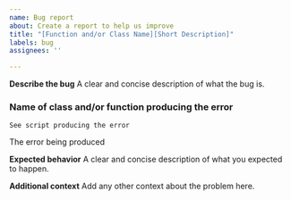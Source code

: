 ```yaml
---
name: Bug report
about: Create a report to help us improve
title: "[Function and/or Class Name][Short Description]"
labels: bug
assignees: ''

---
```


**Describe the bug**
A clear and concise description of what the bug is.

### Name of class and/or function producing the error
``` 
See script producing the error
```
The error being produced

**Expected behavior**
A clear and concise description of what you expected to happen.

**Additional context**
Add any other context about the problem here.
